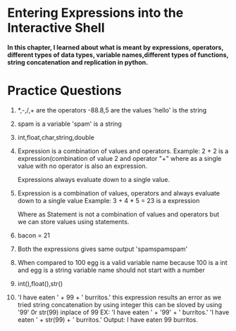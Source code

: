 # Entering Expressions into the Interactive Shell

**In this chapter, I learned about what is meant by expressions, operators, different types of data types, variable names,different types of functions, string concatenation and replication in python.**



# Practice Questions

1) *,-,/,+ are the operators
   -88.8,5 are the values
   'hello' is the string
   
2) spam is a variable
   'spam' is a string
   
3) int,float,char,string,double

4) Expression is a combination of values and operators.
   Example: 2 + 2 is a expression(combination of value 2 and operator "+"  where as a single value
   with no operator is also an expression.
   
   Expressions always evaluate down to a single value.
   
5) Expression is a combination of values, operators and always evaluate down to a single 
   value 
   Example: 3 + 4 * 5 = 23 is a expression
   
   Where as Statement is not a combination of values and operators but we can store values 
   using statements.

6) bacon = 21

7) Both the expressions gives same output
   'spamspamspam'
   
8) When compared to 100 egg is a valid variable name because 100 is a int and egg is a string 
   variable name should not start with a number
   
9) int(),float(),str()


10) 'I have eaten ' + 99 + ' burritos.' this expression results an error as we tried string concatenation by using integer
this can be sloved by using '99' 0r str(99) inplace of 99
EX: 'I have eaten ' + '99' + ' burritos.'
    'I have eaten ' + str(99) + ' burritos.'
Output: I have eaten 99 burritos.
